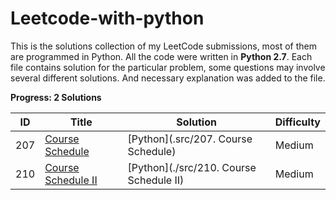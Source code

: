 # Leetcode-with-python

This is the solutions collection of my LeetCode submissions, most of them are programmed in Python. 
All the code were written in **Python 2.7**. Each file contains solution for the particular problem, some questions may involve several different solutions. And necessary explanation was added to the file. 



**Progress: 2 Solutions**

| ID   | Title                                                        | Solution                                | Difficulty |
| ---- | ------------------------------------------------------------ | --------------------------------------- | ---------- |
| 207  | [Course Schedule](https://leetcode.com/problems/course-schedule/) | [Python](.src/207. Course Schedule)     | Medium     |
| 210  | [Course Schedule II](https://leetcode.com/problems/course-schedule-ii/) | [Python](./src/210. Course Schedule II) | Medium     |

